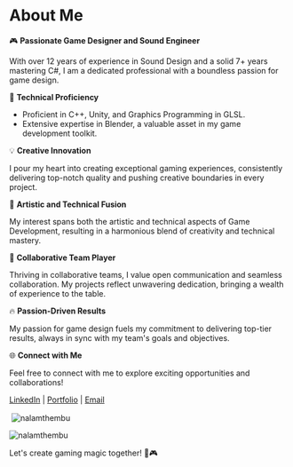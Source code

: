 # About Me

🎮 **Passionate Game Designer and Sound Engineer**

With over 12 years of experience in Sound Design and a solid 7+ years mastering C#, I am a dedicated professional with a boundless passion for game design.

🚀 **Technical Proficiency**

- Proficient in C++, Unity, and Graphics Programming in GLSL.
- Extensive expertise in Blender, a valuable asset in my game development toolkit.

💡 **Creative Innovation**

I pour my heart into creating exceptional gaming experiences, consistently delivering top-notch quality and pushing creative boundaries in every project.

🎨 **Artistic and Technical Fusion**

My interest spans both the artistic and technical aspects of Game Development, resulting in a harmonious blend of creativity and technical mastery.

🤝 **Collaborative Team Player**

Thriving in collaborative teams, I value open communication and seamless collaboration. My projects reflect unwavering dedication, bringing a wealth of experience to the table.

🔥 **Passion-Driven Results**

My passion for game design fuels my commitment to delivering top-tier results, always in sync with my team's goals and objectives.

🌐 **Connect with Me**

Feel free to connect with me to explore exciting opportunities and collaborations!

[LinkedIn](https://www.linkedin.com/in/nala-mthembu-04776118a/) | [Portfolio](https://nalamthembu.wixsite.com/myportfolio) | [Email](nala00.12@gmail.com)

<p>&nbsp;<img align="center" src="https://github-readme-stats.vercel.app/api?username=nalamthembu&show_icons=true&locale=en" alt="nalamthembu" /></p>

<p><img align="center" src="https://github-readme-streak-stats.herokuapp.com/?user=nalamthembu&" alt="nalamthembu" /></p>

Let's create gaming magic together! 🚀🎮
